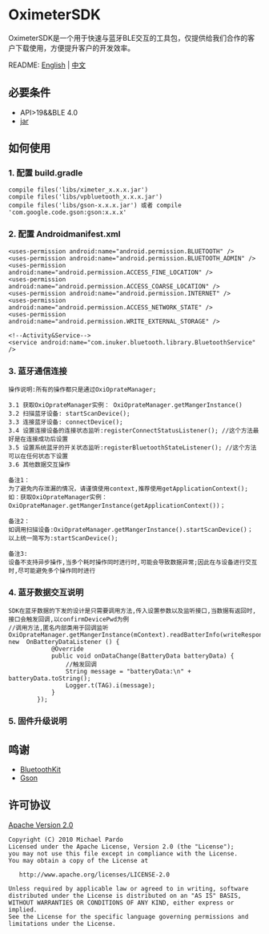 # OximeterSDK
OximeterSDK是一个用于快速与蓝牙BLE交互的工具包，仅提供给我们合作的客户下载使用，方便提升客户的开发效率。


README: [English](waiting) | 
        [中文](https://github.com/OximeterSDK/android/edit/master/README.md)

## 必要条件

    
   * API>19&&BLE 4.0  
   * [jar](https://github.com/OximeterSDK/android/tree/master/oximeter_1.0.0)

## 如何使用

### 1. 配置 build.gradle

    compile files('libs/ximeter_x.x.x.jar')  
    compile files('libs/vpbluetooth_x.x.x.jar')  
    compile files('libs/gson-x.x.x.jar') 或者 compile 'com.google.code.gson:gson:x.x.x'  

### 2. 配置 Androidmanifest.xml

    <uses-permission android:name="android.permission.BLUETOOTH" />
    <uses-permission android:name="android.permission.BLUETOOTH_ADMIN" />
    <uses-permission android:name="android.permission.ACCESS_FINE_LOCATION" />
    <uses-permission android:name="android.permission.ACCESS_COARSE_LOCATION" />
    <uses-permission android:name="android.permission.INTERNET" />
    <uses-permission android:name="android.permission.ACCESS_NETWORK_STATE" />
    <uses-permission android:name="android.permission.WRITE_EXTERNAL_STORAGE" />
    
    <!--Activity&Service-->
    <service android:name="com.inuker.bluetooth.library.BluetoothService" />        

### 3. 蓝牙通信连接


    操作说明:所有的操作都只是通过OxiOprateManager;
    
    3.1 获取OxiOprateManager实例： OxiOprateManager.getMangerInstance()
    3.2 扫描蓝牙设备: startScanDevice();
    3.3 连接蓝牙设备: connectDevice();
    3.4 设置连接设备的连接状态监听:registerConnectStatusListener(); //这个方法最好是在连接成功后设置
    3.5 设置系统蓝牙的开关状态监听:registerBluetoothStateListener(); //这个方法可以在任何状态下设置
    3.6 其他数据交互操作
    
    备注1：
    为了避免内存泄漏的情况，请谨慎使用context,推荐使用getApplicationContext();
    如：获取OxiOprateManager实例：OxiOprateManager.getMangerInstance(getApplicationContext())；
    
    备注2： 
    如调用扫描设备:OxiOprateManager.getMangerInstance().startScanDevice()；
    以上统一简写为:startScanDevice();
    
    备注3:
    设备不支持异步操作,当多个耗时操作同时进行时,可能会导致数据异常;因此在与设备进行交互时,尽可能避免多个操作同时进行

### 4. 蓝牙数据交互说明

    SDK在蓝牙数据的下发的设计是只需要调用方法,传入设置参数以及监听接口,当数据有返回时,接口会触发回调,以confirmDevicePwd为例 
    //调用方法,匿名内部类用于回调监听
    OxiOprateManager.getMangerInstance(mContext).readBatterInfo(writeResponse, new  OnBatteryDataListener () {
                @Override
                public void onDataChange(BatteryData batteryData) {
                    //触发回调
                    String message = "batteryData:\n" + batteryData.toString();
                    Logger.t(TAG).i(message);
                }
            });
            
### 5. 固件升级说明



## 鸣谢

* [BluetoothKit](https://github.com/dingjikerbo/BluetoothKit)  
* [Gson](https://github.com/google/gson)  



## 许可协议
[Apache Version 2.0](http://www.apache.org/licenses/LICENSE-2.0.html)

    Copyright (C) 2010 Michael Pardo
    Licensed under the Apache License, Version 2.0 (the "License");
    you may not use this file except in compliance with the License.
    You may obtain a copy of the License at

       http://www.apache.org/licenses/LICENSE-2.0

    Unless required by applicable law or agreed to in writing, software
    distributed under the License is distributed on an "AS IS" BASIS,
    WITHOUT WARRANTIES OR CONDITIONS OF ANY KIND, either express or implied.
    See the License for the specific language governing permissions and
    limitations under the License.








